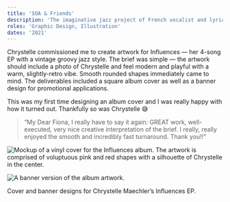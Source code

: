```yaml
---
title: 'SOA & Friends'
description: 'The imaginative jazz project of French vocalist and lyricist Chrystelle Maechler.'
roles: 'Graphic Design, Illustration'
dates: '2021'
---
```


Chrystelle commissioned me to create artwork for Influences — her 4-song EP with a vintage groovy jazz style. The brief was simple — the artwork should include a photo of Chrystelle and feel modern and playful with a warm, slightly-retro vibe. Smooth rounded shapes immediately came to mind. The deliverables included a square album cover as well as a banner design for promotional applications.

This was my first time designing an album cover and I was really happy with how it turned out. Thankfully so was Chrystelle 😅

<blockquote>“My Dear Fiona, I really have to say it again: GREAT work, well-executed, very nice creative interpretation of the brief. I really, really enjoyed the smooth and incredibly fast turnaround. Thank you!!”
</blockquote>

![Mockup of a vinyl cover for the Influences album. The artwork is comprised of voluptuous pink and red shapes with a silhouette of Chrystelle in the center.](/images/soa/SOA-Cover-Final-Mockup.jpg)

![A banner version of the album artwork.](/images/soa/SOA-Cover-Banner-Final-LG.jpg)

<p class="caption">Cover and banner designs for Chrystelle Maechler’s Influences EP.</p>
